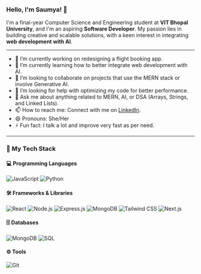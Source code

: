 ### Hello, I'm Saumya! 👋

I'm a final-year Computer Science and Engineering student at **VIT Bhopal University**, and I'm an aspiring **Software Developer**. My passion lies in building creative and scalable solutions, with a keen interest in integrating **web development with AI**.

---

- 🔭 I’m currently working on redesigning a flight booking app.
- 🌱 I’m currently learning how to better integrate web development with AI.
- 👯 I’m looking to collaborate on projects that use the MERN stack or involve Generative AI.
- 🤔 I’m looking for help with optimizing my code for better performance.
- 💬 Ask me about anything related to MERN, AI, or DSA (Arrays, Strings, and Linked Lists).
- 📫 How to reach me: Connect with me on [LinkedIn](https://www.linkedin.com/in/saumya-tiwari100).
- 😄 Pronouns: She/Her
- ⚡ Fun fact: I talk a lot and improve very fast as per need.

---

### 🚀 My Tech Stack

#### 💻 Programming Languages
![JavaScript](https://img.shields.io/badge/JavaScript-F7DF1E?style=for-the-badge&logo=javascript&logoColor=black)
![Python](https://img.shields.io/badge/Python-3776AB?style=for-the-badge&logo=python&logoColor=white)

#### 🛠️ Frameworks & Libraries
![React](https://img.shields.io/badge/React-61DAFB?style=for-the-badge&logo=react&logoColor=black)
![Node.js](https://img.shields.io/badge/Node.js-339933?style=for-the-badge&logo=node.js&logoColor=white)
![Express.js](https://img.shields.io/badge/Express.js-000000?style=for-the-badge&logo=express&logoColor=white)
![MongoDB](https://img.shields.io/badge/MongoDB-47A248?style=for-the-badge&logo=mongodb&logoColor=white)
![Tailwind CSS](https://img.shields.io/badge/Tailwind_CSS-38B2AC?style=for-the-badge&logo=tailwind-css&logoColor=white)
![Next.js](https://img.shields.io/badge/Next.js-000000?style=for-the-badge&logo=next.js&logoColor=white)

#### 🗄️ Databases
![MongoDB](https://img.shields.io/badge/MongoDB-47A248?style=for-the-badge&logo=mongodb&logoColor=white)
![SQL](https://img.shields.io/badge/SQL-4479A1?style=for-the-badge&logo=postgresql&logoColor=white)

#### ⚙️ Tools
![Git](https://img.shields.io/badge/Git-F05032?style=for-the-badge&logo=git&logoColor=white)
